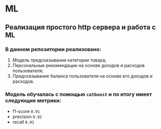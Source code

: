 # ML
## Реализация простого http сервера и работа с ML
### В данном репозитории реализовано:
1. Модель предсказывания категории товара;
2. Персональные рекомендации на основе доходов и расходов пользователя;
3. Предсказывание баланса пользователя на основе его доходов и расходов.
### Модель обучалась с помощью ```catboost``` и по итогу имеет следующие метрики:
+ f1-score ```0.91```
+ precision ```0.92```
+ recall ```0.91```

